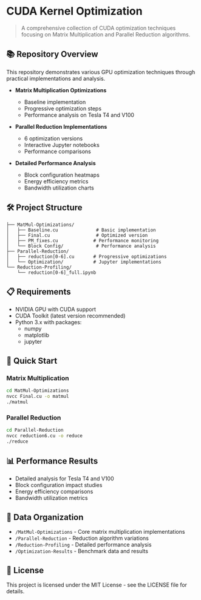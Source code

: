 # CUDA Kernel Optimization

> A comprehensive collection of CUDA optimization techniques focusing on Matrix Multiplication and Parallel Reduction algorithms.

## 📚 Repository Overview

This repository demonstrates various GPU optimization techniques through practical implementations and analysis.

- **Matrix Multiplication Optimizations**
  - Baseline implementation
  - Progressive optimization steps
  - Performance analysis on Tesla T4 and V100

- **Parallel Reduction Implementations**
  - 6 optimization versions
  - Interactive Jupyter notebooks
  - Performance comparisons

- **Detailed Performance Analysis**
  - Block configuration heatmaps
  - Energy efficiency metrics
  - Bandwidth utilization charts

## 🛠️ Project Structure

```
├── MatMul-Optimizations/
│   ├── Baseline.cu              # Basic implementation
│   ├── Final.cu                 # Optimized version
│   ├── PM_fixes.cu             # Performance monitoring
│   └── Block Config/            # Performance analysis
├── Parallel-Reduction/
│   ├── reduction[0-6].cu       # Progressive optimizations
│   └── Optimization/           # Jupyter implementations
└── Reduction-Profiling/
    └── reduction[0-6]_full.ipynb
```

## 📋 Requirements

- NVIDIA GPU with CUDA support
- CUDA Toolkit (latest version recommended)
- Python 3.x with packages:
  - numpy
  - matplotlib
  - jupyter

## 🚀 Quick Start

### Matrix Multiplication

```bash
cd MatMul-Optimizations
nvcc Final.cu -o matmul
./matmul
```

### Parallel Reduction

```bash
cd Parallel-Reduction
nvcc reduction6.cu -o reduce
./reduce
```

## 📊 Performance Results

- Detailed analysis for Tesla T4 and V100
- Block configuration impact studies
- Energy efficiency comparisons
- Bandwidth utilization metrics

## 📁 Data Organization

- `/MatMul-Optimizations` - Core matrix multiplication implementations
- `/Parallel-Reduction` - Reduction algorithm variations
- `/Reduction-Profiling` - Detailed performance analysis
- `/Optimization-Results` - Benchmark data and results


## 📝 License

This project is licensed under the MIT License - see the LICENSE file for details.

